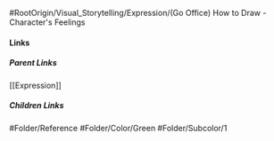 #RootOrigin/Visual_Storytelling/Expression/(Go Office) How to Draw - Character's Feelings
#### Links
##### Parent Links
[[Expression]]
##### Children Links
#Folder/Reference
#Folder/Color/Green
#Folder/Subcolor/1
